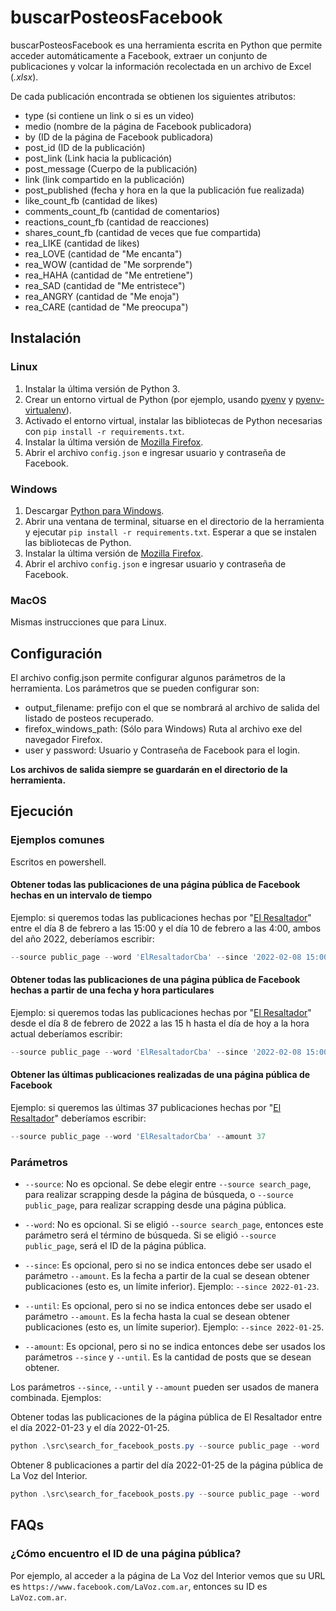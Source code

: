 # buscarPosteosFacebook

buscarPosteosFacebook es una herramienta escrita en Python que permite acceder automáticamente a Facebook, extraer un conjunto de publicaciones y volcar la información recolectada en un archivo de Excel (_.xlsx_).

De cada publicación encontrada se obtienen los siguientes atributos:
- type (si contiene un link o si es un video)
- medio (nombre de la página de Facebook publicadora)
- by (ID de la página de Facebook publicadora)
- post_id (ID de la publicación)
- post_link (Link hacia la publicación)
- post_message (Cuerpo de la publicación)
- link (link compartido en la publicación)
- post_published (fecha y hora en la que la publicación fue realizada)
- like_count_fb (cantidad de likes)
- comments_count_fb (cantidad de comentarios)
- reactions_count_fb (cantidad de reacciones)
- shares_count_fb (cantidad de veces que fue compartida)
- rea_LIKE (cantidad de likes)
- rea_LOVE (cantidad de "Me encanta")
- rea_WOW (cantidad de "Me sorprende")
- rea_HAHA (cantidad de "Me entretiene")
- rea_SAD (cantidad de "Me entristece")
- rea_ANGRY (cantidad de "Me enoja")
- rea_CARE (cantidad de "Me preocupa")

## Instalación

### Linux

1. Instalar la última versión de Python 3.
2. Crear un entorno virtual de Python (por ejemplo, usando [pyenv](https://github.com/pyenv/pyenv) y [pyenv-virtualenv](https://github.com/pyenv/pyenv-virtualenv)).
3. Activado el entorno virtual, instalar las bibliotecas de Python necesarias con `pip install -r requirements.txt`.
4. Instalar la última versión de [Mozilla Firefox](https://www.mozilla.org/es-AR).
5. Abrir el archivo `config.json` e ingresar usuario y contraseña de Facebook.

### Windows

1. Descargar [Python para Windows](https://www.microsoft.com/es-ar/p/python-39/9p7qfqmjrfp7).
2. Abrir una ventana de terminal, situarse en el directorio de la herramienta y ejecutar `pip install -r requirements.txt`. Esperar a que se instalen las bibliotecas de Python.
3. Instalar la última versión de [Mozilla Firefox](https://www.mozilla.org/es-AR).
4. Abrir el archivo `config.json` e ingresar usuario y contraseña de Facebook.

### MacOS

Mismas instrucciones que para Linux.

## Configuración

El archivo config.json permite configurar algunos parámetros de la herramienta.
Los parámetros que se pueden configurar son:
- output_filename: prefijo con el que se nombrará al archivo de salida del listado de posteos recuperado.
- firefox_windows_path: (Sólo para Windows) Ruta al archivo exe del navegador Firefox.
- user y password: Usuario y Contraseña de Facebook para el login.

**Los archivos de salida siempre se guardarán en el directorio de la herramienta.**

## Ejecución

### Ejemplos comunes

Escritos en powershell.

#### Obtener todas las publicaciones de una página pública de Facebook hechas en un intervalo de tiempo

Ejemplo: si queremos todas las publicaciones hechas por "[El Resaltador](https://www.facebook.com/ElResaltadorCba)" entre el día 8 de febrero a las 15:00 y el día 10 de febrero a las 4:00, ambos del año 2022, deberíamos escribir:

```powershell
--source public_page --word 'ElResaltadorCba' --since '2022-02-08 15:00:00' --until '2022-02-10 04:00:00'
```

#### Obtener todas las publicaciones de una página pública de Facebook hechas a partir de una fecha y hora particulares

Ejemplo: si queremos todas las publicaciones hechas por "[El Resaltador](https://www.facebook.com/ElResaltadorCba)" desde el día 8 de febrero de 2022 a las 15 h hasta el día de hoy a la hora actual deberíamos escribir:

```powershell
--source public_page --word 'ElResaltadorCba' --since '2022-02-08 15:00:00'
```

#### Obtener las últimas publicaciones realizadas de una página pública de Facebook

Ejemplo: si queremos las últimas 37 publicaciones hechas por "[El Resaltador](https://www.facebook.com/ElResaltadorCba)" deberíamos escribir:

```powershell
--source public_page --word 'ElResaltadorCba' --amount 37
```


### Parámetros

- `--source`: No es opcional. Se debe elegir entre `--source search_page`, para realizar scrapping desde la página de búsqueda, o `--source public_page`, para realizar scrapping desde una página pública.

- `--word`: No es opcional. Si se eligió `--source search_page`, entonces este parámetro será el término de búsqueda. Si se eligió `--source public_page`, será el ID de la página pública.

- `--since`: Es opcional, pero si no se indica entonces debe ser usado el parámetro `--amount`. Es la fecha a partir de la cual se desean obtener publicaciones (esto es, un límite inferior). Ejemplo: `--since 2022-01-23`.

- `--until`: Es opcional, pero si no se indica entonces debe ser usado el parámetro `--amount`. Es la fecha hasta la cual se desean obtener publicaciones (esto es, un límite superior). Ejemplo: `--since 2022-01-25`.

- `--amount`: Es opcional, pero si no se indica entonces debe ser usados los parámetros `--since` y `--until`. Es la cantidad de posts que se desean obtener.

Los parámetros `--since`, `--until` y `--amount` pueden ser usados de manera combinada. Ejemplos:

Obtener todas las publicaciones de la página pública de El Resaltador entre el día 2022-01-23 y el día 2022-01-25.

```powershell
python .\src\search_for_facebook_posts.py --source public_page --word 'ElResaltadorCba' --since 2022-01-25 --until 2022-01-25
```

Obtener 8 publicaciones a partir del día 2022-01-25 de la página pública de La Voz del Interior.

```powershell
python .\src\search_for_facebook_posts.py --source public_page --word 'LaVoz.com.ar' --amount 8 --since 2022-01-25
```

## FAQs

### ¿Cómo encuentro el ID de una página pública?

Por ejemplo, al acceder a la página de La Voz del Interior vemos que su URL es `https://www.facebook.com/LaVoz.com.ar`, entonces su ID es `LaVoz.com.ar`.
